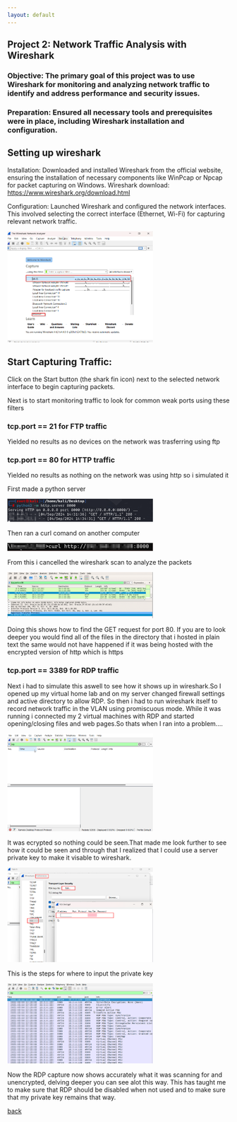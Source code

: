 ```yaml
---
layout: default
---
```

<!--Forget.html-->
## Project 2: Network Traffic Analysis with Wireshark
### Objective: The primary goal of this project was to use Wireshark for monitoring and analyzing network traffic to identify and address performance and security issues.

### Preparation: Ensured all necessary tools and prerequisites were in place, including Wireshark installation and configuration.

## Setting up wireshark 
Installation: Downloaded and installed Wireshark from the official website, ensuring the installation of necessary components like WinPcap or Npcap for packet capturing on Windows.
Wireshark download: https://www.wireshark.org/download.html

Configuration: Launched Wireshark and configured the network interfaces. This involved selecting the correct interface (Ethernet, Wi-Fi) for capturing relevant network traffic.

<img src="docs/assets/Pasted image 20240904140653.png" style="width: 30vw; min-width: 330px;" />

## Start Capturing Traffic:
    
Click on the Start button (the shark fin icon) next to the selected network interface to begin capturing packets.

Next is to start monitoring traffic to look for common weak ports using these filters 

### tcp.port == 21 for FTP traffic

Yielded no results as no devices on the network was trasferring using ftp 

### tcp.port == 80 for HTTP traffic

Yielded no results as nothing on the network was using http so i simulated it 

First made a python server 

<img src="docs/assets/Hosting Server.png" style="width: 30vw; min-width: 330px;" />

Then ran a curl comand on another computer 

<img src="docs/assets/Curl request.png" style="width: 30vw; min-width: 330px;" />

From this i cancelled the wireshark scan to analyze the packets 

<img src="docs/assets/Get request.png" style="width: 30vw; min-width: 330px;" />

Doing this shows how to find the GET request for port 80. If you are to look deeper you would find all of the files in the directory that i hosted in plain text the same would not have happened if it was being hosted with the encrypted version of http which is https

### tcp.port == 3389 for RDP traffic
Next i had to simulate this aswell to see how it shows up in wireshark.So I opened up my virtual home lab and on my server changed firewall settings and active directory to allow RDP. So then i had to run wireshark itself to record network traffic in the VLAN using promiscuous mode. While it was running i connected my 2 virtual machines with RDP and started opening/closing files and web pages.So thats when I ran into a problem....

<img src="docs/assets/Encrypted.png" style="width: 30vw; min-width: 330px;" />

It was ecrypted so nothing could be seen.That made me look further to see how it could be seen and through that I realized that I could use a server private key to make it visable to wireshark.

<img src="docs/assets/privatekeytlsrdp.png" style="width: 30vw; min-width: 330px;" />

This is the steps for where to input the private key 

<img src="docs/assets/rdp.png" style="width: 30vw; min-width: 330px;" />

Now the RDP capture now shows accurately what it was scanning for and unencrypted, delving deeper you can see alot this way. This has taught me to make sure that RDP should be disabled when not used and to make sure that my private key remains that way.

[back](./)
